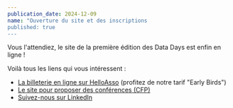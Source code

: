 ```yaml
---
publication_date: 2024-12-09
name: "Ouverture du site et des inscriptions
published: true
---
```


Vous l'attendiez, le site de la première édition des Data Days est enfin en ligne !

Voilà tous les liens qui vous intéressent :

* [La billeterie en ligne sur HelloAsso](https://www.helloasso.com/associations/data-lille/evenements/inscription-data-days-2025) (profitez de notre tarif "Early Birds")
* [Le site pour proposer des conférences (CFP)](https://conference-hall.io/data-days-lille-2025)
* [Suivez-nous sur LinkedIn](https://www.linkedin.com/company/data-lille)
